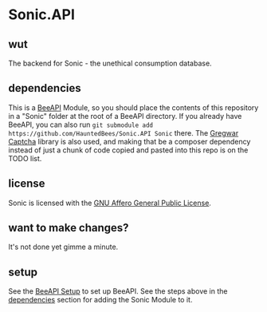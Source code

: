 # Sonic.API

## wut
The backend for Sonic - the unethical consumption database.

## dependencies
This is a [BeeAPI](https://github.com/HauntedBees/BeeAPI) Module, so you should place the contents of this repository in a "Sonic" folder at the root of a BeeAPI directory. If you already have BeeAPI, you can also run `git submodule add https://github.com/HauntedBees/Sonic.API Sonic` there. The [Gregwar Captcha](https://github.com/Gregwar/Captcha) library is also used, and making that be a composer dependency instead of just a chunk of code copied and pasted into this repo is on the TODO list.

## license
Sonic is licensed with the [GNU Affero General Public License](https://www.gnu.org/licenses/agpl-3.0.en.html).

## want to make changes?
It's not done yet gimme a minute.

## setup
See the [BeeAPI Setup](https://github.com/HauntedBees/BeeAPI#setup) to set up BeeAPI. See the steps above in the [dependencies](#dependencies) section for adding the Sonic Module to it.
